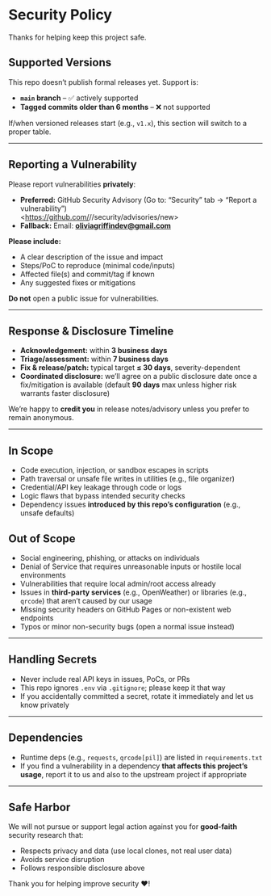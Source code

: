 # Security Policy

Thanks for helping keep this project safe.

##  Supported Versions

This repo doesn’t publish formal releases yet. Support is:
- **`main` branch** – ✅ actively supported
- **Tagged commits older than 6 months** – ❌ not supported

If/when versioned releases start (e.g., `v1.x`), this section will switch to a proper table.

---

##  Reporting a Vulnerability

Please report vulnerabilities **privately**:

- **Preferred:** GitHub Security Advisory (Go to: “Security” tab → “Report a vulnerability”)  
  <https://github.com/<ginesthoii>/<your-repo>/security/advisories/new>
- **Fallback:** Email: **oliviagriffindev@gmail.com** 

**Please include:**
- A clear description of the issue and impact
- Steps/PoC to reproduce (minimal code/inputs)
- Affected file(s) and commit/tag if known
- Any suggested fixes or mitigations

**Do not** open a public issue for vulnerabilities.

---

##  Response & Disclosure Timeline

- **Acknowledgement:** within **3 business days**
- **Triage/assessment:** within **7 business days**
- **Fix & release/patch:** typical target **≤ 30 days**, severity-dependent
- **Coordinated disclosure:** we’ll agree on a public disclosure date once a fix/mitigation is available (default **90 days** max unless higher risk warrants faster disclosure)

We’re happy to **credit you** in release notes/advisory unless you prefer to remain anonymous.

---

##  In Scope

- Code execution, injection, or sandbox escapes in scripts
- Path traversal or unsafe file writes in utilities (e.g., file organizer)
- Credential/API key leakage through code or logs
- Logic flaws that bypass intended security checks
- Dependency issues **introduced by this repo’s configuration** (e.g., unsafe defaults)

##  Out of Scope

- Social engineering, phishing, or attacks on individuals
- Denial of Service that requires unreasonable inputs or hostile local environments
- Vulnerabilities that require local admin/root access already
- Issues in **third-party services** (e.g., OpenWeather) or libraries (e.g., `qrcode`) that aren’t caused by our usage
- Missing security headers on GitHub Pages or non-existent web endpoints
- Typos or minor non-security bugs (open a normal issue instead)

---

##  Handling Secrets

- Never include real API keys in issues, PoCs, or PRs
- This repo ignores `.env` via `.gitignore`; please keep it that way
- If you accidentally committed a secret, rotate it immediately and let us know privately

---

##  Dependencies

- Runtime deps (e.g., `requests`, `qrcode[pil]`) are listed in `requirements.txt`
- If you find a vulnerability in a dependency **that affects this project’s usage**, report it to us and also to the upstream project if appropriate

---

##  Safe Harbor

We will not pursue or support legal action against you for **good-faith** security research that:
- Respects privacy and data (use local clones, not real user data)
- Avoids service disruption
- Follows responsible disclosure above

Thank you for helping improve security ❤!
